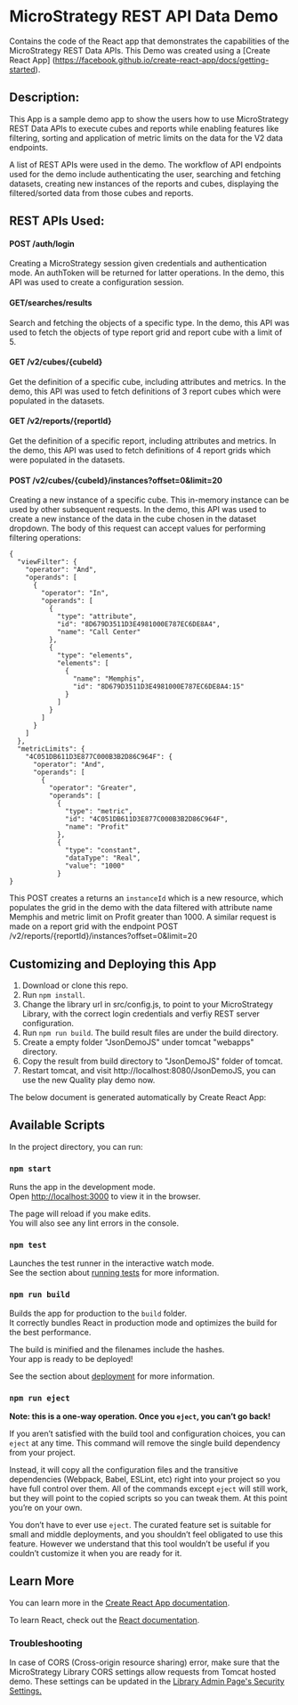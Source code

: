 # MicroStrategy REST API Data Demo
Contains the code of the React app that demonstrates the capabilities of the MicroStrategy REST Data APIs. This Demo was created using a [Create React App] (https://facebook.github.io/create-react-app/docs/getting-started).

## Description:
This App is a sample demo app to show the users how to use MicroStrategy REST Data APIs to execute cubes and reports while enabling features like filtering, sorting and application of metric limits on the data for the V2 data endpoints.

A list of REST APIs were used in the demo. The workflow of API endpoints used for the demo include authenticating the user, searching and fetching datasets, creating new instances of the reports and cubes, displaying the filtered/sorted data from those cubes and reports.  

## REST APIs Used:

#### POST /auth/login 
Creating a MicroStrategy session given credentials and authentication mode. An authToken will be returned for latter operations.
In the demo, this API was used to create a configuration session.

#### GET/searches/results
Search and fetching the objects of a specific type. 
In the demo, this API was used to fetch the objects of type report grid and report cube with a limit of 5.

#### GET /v2/cubes/{cubeId}
Get the definition of a specific cube, including attributes and metrics.
In the demo, this API was used to fetch definitions of 3 report cubes which were populated in the datasets. 

#### GET /v2/reports/{reportId}
Get the definition of a specific report, including attributes and metrics.
In the demo, this API was used to fetch definitions of 4 report grids which were populated in the datasets. 

#### POST /v2/cubes/{cubeId}/instances?offset=0&limit=20
Creating a new instance of a specific cube. This in-memory instance can be used by other subsequent requests. 
In the demo, this API was used to create a new instance of the data in the cube chosen in the dataset dropdown. The body of this request can accept values for performing filtering operations:  

```
{
  "viewFilter": {
    "operator": "And",
    "operands": [
      {
        "operator": "In",
        "operands": [
          {
            "type": "attribute",
            "id": "8D679D3511D3E4981000E787EC6DE8A4",
            "name": "Call Center"
          },
          {
            "type": "elements",
            "elements": [
              {
                "name": "Memphis",
                "id": "8D679D3511D3E4981000E787EC6DE8A4:15"
              }
            ]
          }
        ]
      }
    ]
  },
  "metricLimits": {
    "4C051DB611D3E877C000B3B2D86C964F": {
      "operator": "And",
      "operands": [
        {
          "operator": "Greater",
          "operands": [
            {
              "type": "metric",
              "id": "4C051DB611D3E877C000B3B2D86C964F",
              "name": "Profit"
            },
            {
              "type": "constant",
              "dataType": "Real",
              "value": "1000"
            }
}
```

This POST creates a returns an `instanceId` which is a new resource, which populates the grid in the demo with the data filtered with attribute name Memphis and metric limit on Profit greater than 1000. A similar request is made on a report grid with the endpoint POST /v2/reports/{reportId}/instances?offset=0&limit=20

## Customizing and Deploying this App
1. Download or clone this repo. 
2. Run `npm install`.
3. Change the library url in src/config.js, to point to your MicroStrategy Library, with the correct login credentials and verfiy REST server configuration.
4. Run `npm run build`. The build result files are under the build directory.
5. Create a empty folder "JsonDemoJS" under tomcat "webapps" directory.
6. Copy the result from build directory to "JsonDemoJS" folder of tomcat.
7. Restart tomcat, and visit http://localhost:8080/JsonDemoJS, you can use the new Quality play demo now.

The below document is generated automatically by Create React App:

## Available Scripts

In the project directory, you can run:

### `npm start`

Runs the app in the development mode.<br>
Open [http://localhost:3000](http://localhost:3000) to view it in the browser.

The page will reload if you make edits.<br>
You will also see any lint errors in the console.

### `npm test`

Launches the test runner in the interactive watch mode.<br>
See the section about [running tests](https://facebook.github.io/create-react-app/docs/running-tests) for more information.

### `npm run build`

Builds the app for production to the `build` folder.<br>
It correctly bundles React in production mode and optimizes the build for the best performance.

The build is minified and the filenames include the hashes.<br>
Your app is ready to be deployed!

See the section about [deployment](https://facebook.github.io/create-react-app/docs/deployment) for more information.

### `npm run eject`

**Note: this is a one-way operation. Once you `eject`, you can’t go back!**

If you aren’t satisfied with the build tool and configuration choices, you can `eject` at any time. This command will remove the single build dependency from your project.

Instead, it will copy all the configuration files and the transitive dependencies (Webpack, Babel, ESLint, etc) right into your project so you have full control over them. All of the commands except `eject` will still work, but they will point to the copied scripts so you can tweak them. At this point you’re on your own.

You don’t have to ever use `eject`. The curated feature set is suitable for small and middle deployments, and you shouldn’t feel obligated to use this feature. However we understand that this tool wouldn’t be useful if you couldn’t customize it when you are ready for it.

## Learn More

You can learn more in the [Create React App documentation](https://facebook.github.io/create-react-app/docs/getting-started).

To learn React, check out the [React documentation](https://reactjs.org/).

### Troubleshooting

In case of CORS (Cross-origin resource sharing) error, make sure that the MicroStrategy Library CORS settings allow requests from Tomcat hosted demo. These settings can be updated in the [Library Admin Page's Security Settings.](https://community.microstrategy.com/s/article/How-to-Enable-CORS-in-MicroStrategyLibrary-10-10?language=en_US)

